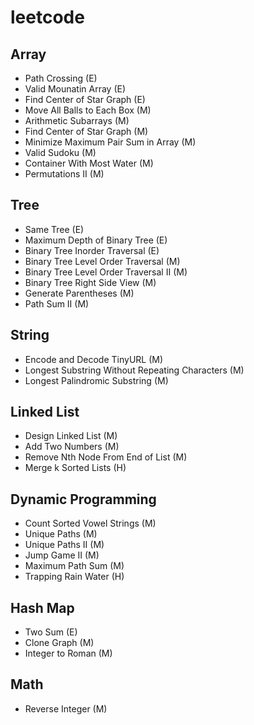 # leetcode

## Array
 - Path Crossing (E)
 - Valid Mounatin Array (E)
 - Find Center of Star Graph (E)
 - Move All Balls to Each Box (M)
 - Arithmetic Subarrays (M)
 - Find Center of Star Graph (M)
 - Minimize Maximum Pair Sum in Array (M)
 - Valid Sudoku (M)
 - Container With Most Water (M)
 - Permutations II (M)

## Tree
 - Same Tree (E)
 - Maximum Depth of Binary Tree (E)
 - Binary Tree Inorder Traversal (E)
 - Binary Tree Level Order Traversal (M)
 - Binary Tree Level Order Traversal II (M)
 - Binary Tree Right Side View (M)
 - Generate Parentheses (M)
 - Path Sum II (M)


## String
 - Encode and Decode TinyURL (M)
 - Longest Substring Without Repeating Characters (M)
 - Longest Palindromic Substring (M)
 
## Linked List
 - Design Linked List (M)
 - Add Two Numbers (M)
 - Remove Nth Node From End of List (M)
 - Merge k Sorted Lists (H)

## Dynamic Programming
 - Count Sorted Vowel Strings (M)
 - Unique Paths (M)
 - Unique Paths II (M)
 - Jump Game II (M)
 - Maximum Path Sum (M)
 - Trapping Rain Water (H)

## Hash Map
 - Two Sum (E)
 - Clone Graph (M)
 - Integer to Roman (M)

## Math
 - Reverse Integer (M)
 
